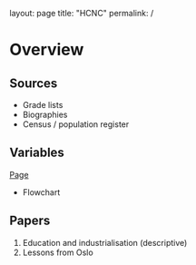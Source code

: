 layout: page
title: "HCNC"
permalink: /


# Overview

## Sources
- Grade lists
- Biographies
- Census / population register

## Variables
[Page](variables)
- Flowchart

## Papers
1. Education and industrialisation (descriptive)
2. Lessons from Oslo
